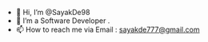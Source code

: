 - 👋 Hi, I’m @SayakDe98
- 👀 I’m a Software Developer .
- 📫 How to reach me via Email : sayakde777@gmail.com

<!---
SayakDe98/SayakDe98 is a ✨ special ✨ repository because its `README.md` (this file) appears on your GitHub profile.
You can click the Preview link to take a look at your changes.
--->
